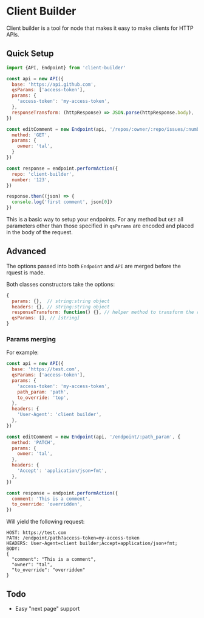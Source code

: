 # Client Builder

Client builder is a tool for node that makes it easy to make clients for HTTP
APIs.

## Quick Setup

```js
import {API, Endpoint} from 'client-builder'

const api = new API({
  base: 'https://api.github.com',
  qsParams: ['access-token'],
  params: {
    'access-token': 'my-access-token',
  },
  responseTransform: (httpResponse) => JSON.parse(httpResponse.body),
})

const editComment = new Endpoint(api, '/repos/:owner/:repo/issues/:number/comments', {
  method: 'GET',
  params: {
    owner: 'tal',
  }
})

const response = endpoint.performAction({
  repo: 'client-builder',
  number: '123',
})

response.then((json) => {
  console.log('first comment', json[0])
})
```

This is a basic way to setup your endpoints. For any method but `GET` all parameters
other than those specified in `qsParams` are encoded and placed in the body of
the request.

## Advanced

The options passed into both `Endpoint` and `API` are merged before the rquest is made.

Both classes constructors take the options:

```js
{
  params: {},  // string:string object
  headers: {}, // string:string object
  responseTransform: function() {}, // helper method to transform the response
  qsParams: [], // [string]
}
```

### Params merging

For example:

```js
const api = new API({
  base: 'https://test.com',
  qsParams: ['access-token'],
  params: {
    'access-token': 'my-access-token',
    path_param: 'path',
    to_override: 'top',
  },
  headers: {
    'User-Agent': 'client builder',
  },
})

const editComment = new Endpoint(api, '/endpoint/:path_param', {
  method: 'PATCH',
  params: {
    owner: 'tal',
  },
  headers: {
    'Accept': 'application/json+fmt',
  },
})

const response = endpoint.performAction({
  comment: 'This is a comment',
  to_override: 'overridden',
})
```

Will yield the following request:

```
HOST: https://test.com
PATH: /endpoint/path?access-token=my-access-token
HEADERS: User-Agent=client builder;Accept=application/json+fmt;
BODY:
{
  "comment": "This is a comment",
  "owner": "tal",
  "to_override": "overridden"
}
```

## Todo
- Easy "next page" support
